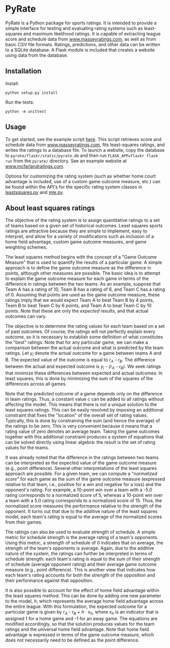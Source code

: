 # PyRate

PyRate is a Python package for sports ratings.  It is intended to
provide a simple interface for testing and evaluating rating systems
such as least-squares and maximum likelihood ratings.  It is capable
of extracting league score and schedule data from
www.masseyratings.com, as well as from basic CSV file formats.
Ratings, predictions, and other data can be written to a SQLite
database.  A Flask module is included that creates a website using
data from the database.

## Installation

Install:

``` shell
python setup.py install
```

Run the tests:

``` shell
python -m unittest
```

## Usage

To get started, see the example script
[here](examples/pyrate_update.py).  This script retrieves score and
schedule data from www.masseyratings.com, fits least-squares ratings,
and writes the ratings to a database file.  To launch a website, copy
the database to `pyrate/flaskr/static/pyrate.db` and then run
`FLASK_APP=flaskr flask run` from the `pyrate/` directory.  See an
example website at www.mcfarlandratings.com.

Options for customizing the rating system (such as whether home court
advantage is included, use of a custom game outcome measure, etc.) can
be found within the API's for the specific rating system classes in
[leastsquares.py](pyrate/rate/leastsquares.py) and
[mle.py](pyrate/rate/mle.py).

## About least squares ratings

The objective of the rating system is to assign quantitative ratings
to a set of teams based on a given set of historical outcomes.  Least
squares sports ratings are attractive because they are simple to
implement, easy to interpret, and allow for a variety of modifications
such as inclusion of a home field advantage, custom game outcome
measures, and game weighting schemes.

The least squares method begins with the concept of a "Game Outcome
Measure" that is used to quantify the results of a particular game.  A
simple approach is to define the game outcome measure as the
difference in points, although other measures are possible.  The basic
idea is to attempt to explain the game outcome measure for each game
in terms of the difference in ratings between the two teams.  As an
example, suppose that Team A has a rating of 10, Team B has a rating
of 6, and Team C has a rating of 0.  Assuming that points are used as
the game outcome measure, these ratings imply that we would expect
Team A to beat Team B by 4 points, Team B to beat Team C by 6 points,
and Team A to beat Team C by 10 points.  Note that these are only the
*expected* results, and that actual outcomes can vary.

The objective is to determine the rating values for each team based on
a set of past outcomes.  Of course, the ratings will not perfectly
explain every outcome, so it is necessary to establish some definition
of what constitutes the "best" ratings.  Note that for any particular
game, we can make a comparison between the actual outcome and what is
predicted by the team ratings.  Let *y<sub>i</sub>* denote the actual
outcome for a game between teams A and B.  The expected value of the
outcome is equal to *r<sub>A</sub> - r<sub>B</sub>*.  The difference
between the actual and expected outcome is *y<sub>i</sub> -
(r<sub>A</sub> - r<sub>B</sub>)*.  We seek ratings that minimize these
differences between expected and actual outcomes.  In least squares,
this is done by minimizing the sum of the squares of the differences
across all games.

Note that the predicted outcome of a game depends only on the
difference in team ratings.  Thus, a constant value *c* can be added
to all ratings without affecting the model.  This means that there is
not a unique solution to the least squares ratings.  This can be
easily resolved by imposing an additional constraint that fixes the
"location" of the overall set of rating values.  Typically, this is
done by constraining the sum (and hence the average) of the ratings to
be zero.  This is very convenient because it means that a rating value
of zero denotes an average team.  Taking the game outcomes together
with this additional constraint produces a system of equations that
can be solved directly using linear algebra: the result is the set of
rating values for the teams.

It was already noted that the difference in the ratings between two
teams can be interpreted as the expected value of the game outcome
measure (e.g., point difference).  Several other interpretations of
the least squares approach are possible.  For a given team, we can
compute a "*normalized score*" for each game as the sum of the game
outcome measure (expressed relative to that team, i.e., positive for a
win and negative for a loss) and the opponent's rating.  For example,
a 10-point win over a team with a -5.0 rating corresponds to a
normalized score of 5, whereas a 10-point win over a team with a 5.0
rating corresponds to a normalized score of 15.  Thus, the normalized
score measures the performance relative to the strength of the
opponent.  It turns out that due to the additive nature of the least
squares model, each team's rating is equal to the average of the
normalized scores from their games.

The ratings can also be used to evaluate strength of schedule.  A
simple metric for schedule strength is the average rating of a team's
opponents.  Using this metric, a strength of schedule of 0 indicates
that on average, the strength of the team's opponents is average.
Again, due to the additive nature of the system, the ratings can
further be interpreted in terms of schedule strength: each team's
rating is equal to the sum of their strength of schedule (average
opponent rating) and their average game outcome measure (e.g., point
difference).  This is another view that indicates how each team's
rating accounts for both the strength of the opposition and their
performance against that opposition.

It is also possible to account for the effect of home field advantage
within the least squares method.  This can be done by adding one new
parameter to the model, *h*, which represents the average home field
advantage across the entire league.  With this formulation, the
expected outcome for a particular game is given by *r<sub>A</sub> -
r<sub>B</sub> + h &middot; x<sub>h</sub>*, where *x<sub>h</sub>* is an
indicator that is assigned 1 for a home game and -1 for an away game.
The equations are modified accordingly, so that the solution produces
values for the team ratings and the universal home field advantage.
Note that home field advantage is expressed in terms of the game
outcome measure, which does not necessarily need to be defined as the
point difference.
